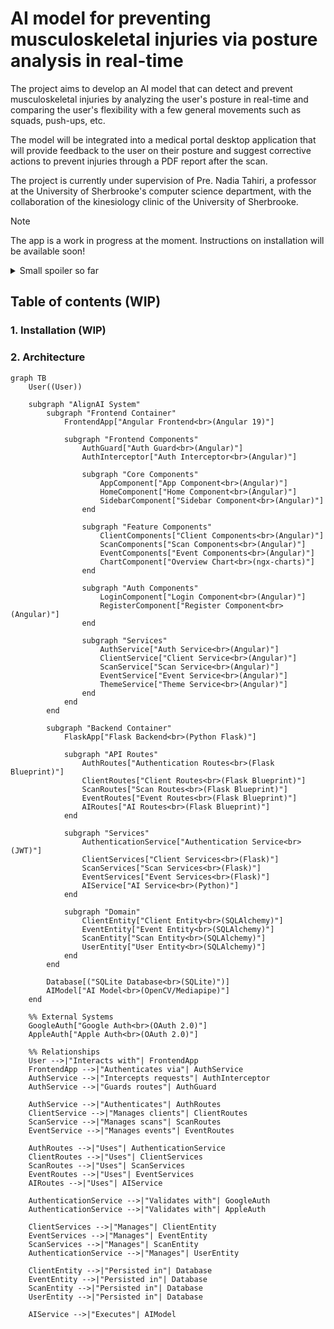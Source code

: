 # AI model for preventing musculoskeletal injuries via posture analysis in real-time
The project aims to develop an AI model that can detect and prevent musculoskeletal injuries by analyzing the user's posture in real-time and comparing the user's flexibility with a few general movements such as squads, push-ups, etc. 

The model will be integrated into a medical portal desktop application that will provide feedback to the user on their posture and suggest corrective actions to prevent injuries through a PDF report after the scan. 

The project is currently under supervision of Pre. Nadia Tahiri, a professor at the University of Sherbrooke's computer science department, with the collaboration of the kinesiology clinic of the University of Sherbrooke.

> [!NOTE]
> The app is a work in progress at the moment. Instructions on installation will be available soon!

<details> 
  <summary>Small spoiler so far</summary>
   <img width="1710" alt="Screenshot 2025-03-27 at 18 04 45" src="https://github.com/user-attachments/assets/58d1f6e3-816b-41d6-bd8c-2b2b75928d93" />
    Oh, and we got dark mode too ;) 
   <img width="1710" alt="Screenshot 2025-03-27 at 18 07 51" src="https://github.com/user-attachments/assets/98ffd26c-0a46-42f1-b72f-625b1eabedb7" />
</details>

## Table of contents (WIP)

### 1. Installation (WIP)
### 2. Architecture
```mermaid
graph TB
    User((User))
    
    subgraph "AlignAI System"
        subgraph "Frontend Container"
            FrontendApp["Angular Frontend<br>(Angular 19)"]
            
            subgraph "Frontend Components"
                AuthGuard["Auth Guard<br>(Angular)"]
                AuthInterceptor["Auth Interceptor<br>(Angular)"]
                
                subgraph "Core Components"
                    AppComponent["App Component<br>(Angular)"]
                    HomeComponent["Home Component<br>(Angular)"]
                    SidebarComponent["Sidebar Component<br>(Angular)"]
                end
                
                subgraph "Feature Components"
                    ClientComponents["Client Components<br>(Angular)"]
                    ScanComponents["Scan Components<br>(Angular)"]
                    EventComponents["Event Components<br>(Angular)"]
                    ChartComponent["Overview Chart<br>(ngx-charts)"]
                end
                
                subgraph "Auth Components"
                    LoginComponent["Login Component<br>(Angular)"]
                    RegisterComponent["Register Component<br>(Angular)"]
                end
                
                subgraph "Services"
                    AuthService["Auth Service<br>(Angular)"]
                    ClientService["Client Service<br>(Angular)"]
                    ScanService["Scan Service<br>(Angular)"]
                    EventService["Event Service<br>(Angular)"]
                    ThemeService["Theme Service<br>(Angular)"]
                end
            end
        end
        
        subgraph "Backend Container"
            FlaskApp["Flask Backend<br>(Python Flask)"]
            
            subgraph "API Routes"
                AuthRoutes["Authentication Routes<br>(Flask Blueprint)"]
                ClientRoutes["Client Routes<br>(Flask Blueprint)"]
                ScanRoutes["Scan Routes<br>(Flask Blueprint)"]
                EventRoutes["Event Routes<br>(Flask Blueprint)"]
                AIRoutes["AI Routes<br>(Flask Blueprint)"]
            end
            
            subgraph "Services"
                AuthenticationService["Authentication Service<br>(JWT)"]
                ClientServices["Client Services<br>(Flask)"]
                ScanServices["Scan Services<br>(Flask)"]
                EventServices["Event Services<br>(Flask)"]
                AIService["AI Service<br>(Python)"]
            end
            
            subgraph "Domain"
                ClientEntity["Client Entity<br>(SQLAlchemy)"]
                EventEntity["Event Entity<br>(SQLAlchemy)"]
                ScanEntity["Scan Entity<br>(SQLAlchemy)"]
                UserEntity["User Entity<br>(SQLAlchemy)"]
            end
        end
        
        Database[("SQLite Database<br>(SQLite)")]
        AIModel["AI Model<br>(OpenCV/Mediapipe)"]
    end
    
    %% External Systems
    GoogleAuth["Google Auth<br>(OAuth 2.0)"]
    AppleAuth["Apple Auth<br>(OAuth 2.0)"]

    %% Relationships
    User -->|"Interacts with"| FrontendApp
    FrontendApp -->|"Authenticates via"| AuthService
    AuthService -->|"Intercepts requests"| AuthInterceptor
    AuthService -->|"Guards routes"| AuthGuard
    
    AuthService -->|"Authenticates"| AuthRoutes
    ClientService -->|"Manages clients"| ClientRoutes
    ScanService -->|"Manages scans"| ScanRoutes
    EventService -->|"Manages events"| EventRoutes
    
    AuthRoutes -->|"Uses"| AuthenticationService
    ClientRoutes -->|"Uses"| ClientServices
    ScanRoutes -->|"Uses"| ScanServices
    EventRoutes -->|"Uses"| EventServices
    AIRoutes -->|"Uses"| AIService
    
    AuthenticationService -->|"Validates with"| GoogleAuth
    AuthenticationService -->|"Validates with"| AppleAuth
    
    ClientServices -->|"Manages"| ClientEntity
    EventServices -->|"Manages"| EventEntity
    ScanServices -->|"Manages"| ScanEntity
    AuthenticationService -->|"Manages"| UserEntity
    
    ClientEntity -->|"Persisted in"| Database
    EventEntity -->|"Persisted in"| Database
    ScanEntity -->|"Persisted in"| Database
    UserEntity -->|"Persisted in"| Database
    
    AIService -->|"Executes"| AIModel
```
